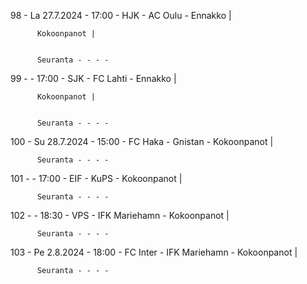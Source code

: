 98 - La 27.7.2024 - 17:00 - HJK - AC Oulu - Ennakko |
        
        
          Kokoonpanot |
        
        
          Seuranta - - - -
99 -  - 17:00 - SJK - FC Lahti - Ennakko |
        
        
          Kokoonpanot |
        
        
          Seuranta - - - -
100 - Su 28.7.2024 - 15:00 - FC Haka - Gnistan - Kokoonpanot |
        
        
          Seuranta - - - -
101 -  - 17:00 - EIF - KuPS - Kokoonpanot |
        
        
          Seuranta - - - -
102 -  - 18:30 - VPS - IFK Mariehamn - Kokoonpanot |
        
        
          Seuranta - - - -
103 - Pe 2.8.2024 - 18:00 - FC Inter - IFK Mariehamn - Kokoonpanot |
        
        
          Seuranta - - - -
